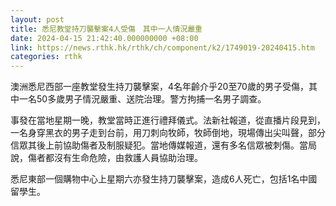 ```yaml
---
layout: post
title: 悉尼教堂持刀襲擊案4人受傷　其中一人情況嚴重
date: 2024-04-15 21:42:40.000000000 +08:00
link: https://news.rthk.hk/rthk/ch/component/k2/1749019-20240415.htm
categories: rthk
---
```


澳洲悉尼西部一座教堂發生持刀襲擊案，4名年齡介乎20至70歲的男子受傷，其中一名50多歲男子情況嚴重、送院治理。警方拘捕一名男子調查。

事發在當地星期一晚，教堂當時正進行禮拜儀式。法新社報道，從直播片段見到，一名身穿黑衣的男子走到台前，用刀刺向牧師，牧師倒地，現場傳出尖叫聲，部分信眾其後上前協助傷者及制服疑犯。當地傳媒報道，還有多名信眾被刺傷。當局說，傷者都沒有生命危險，由救護人員協助治理。

悉尼東部一個購物中心上星期六亦發生持刀襲擊案，造成6人死亡，包括1名中國留學生。
